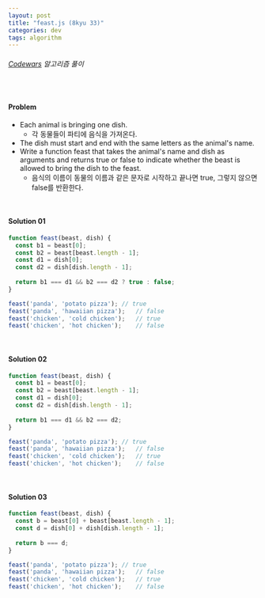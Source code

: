 ```yaml
---
layout: post
title: "feast.js (8kyu 33)"
categories: dev
tags: algorithm
---
```


###### [Codewars](https://www.codewars.com) 알고리즘 풀이

<br>

#### Problem

- Each animal is bringing one dish.
  - 각 동물들이 파티에 음식을 가져온다.
- The dish must start and end with the same letters as the animal's name.
- Write a function feast that takes the animal's name and dish as arguments and returns true or false to indicate whether the beast is allowed to bring the dish to the feast.
  - 음식의 이름이 동물의 이름과 같은 문자로 시작하고 끝나면 true, 그렇지 않으면 false를 반환한다.

<br>

#### Solution 01

```js
function feast(beast, dish) {
  const b1 = beast[0];
  const b2 = beast[beast.length - 1];
  const d1 = dish[0];
  const d2 = dish[dish.length - 1];
  
  return b1 === d1 && b2 === d2 ? true : false;
}

feast('panda', 'potato pizza');	// true
feast('panda', 'hawaiian pizza');	// false
feast('chicken', 'cold chicken');	// true
feast('chicken', 'hot chicken');	// false
```

<br>

#### Solution 02

```js
function feast(beast, dish) {
  const b1 = beast[0];
  const b2 = beast[beast.length - 1];
  const d1 = dish[0];
  const d2 = dish[dish.length - 1];
  
  return b1 === d1 && b2 === d2;
}

feast('panda', 'potato pizza');	// true
feast('panda', 'hawaiian pizza');	// false
feast('chicken', 'cold chicken');	// true
feast('chicken', 'hot chicken');	// false
```

<br>

#### Solution 03

```js
function feast(beast, dish) {
  const b = beast[0] + beast[beast.length - 1];
  const d = dish[0] + dish[dish.length - 1];
  
  return b === d;
}

feast('panda', 'potato pizza');	// true
feast('panda', 'hawaiian pizza');	// false
feast('chicken', 'cold chicken');	// true
feast('chicken', 'hot chicken');	// false
```

<br>

<br>